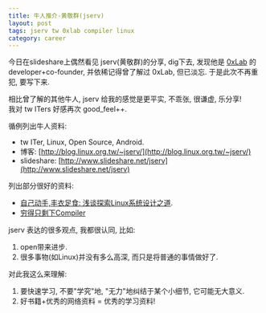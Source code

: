 ```yaml
---
title: 牛人推介-黄敬群(jserv)
layout: post
tags: jserv tw 0xlab compiler linux
category: career
---
```


今日在slideshare上偶然看见 jserv(黄敬群)的分享, dig下去, 发现他是 [0xLab](http://0xlab.org/) 的 developer+co-founder, 并依稀记得曾了解过 0xLab, 但已淡忘. 于是此次不再重犯, 要写下来.

相比曾了解的其他牛人, jserv 给我的感觉是更平实, 不乖张, 很谦虚, 乐分享!  
我对 tw ITers 好感再次 good_feel++.

循例列出牛人资料:

+ tw ITer, Linux, Open Source, Android.
+ 博客: [http://blog.linux.org.tw/~jserv/](http://blog.linux.org.tw/~jserv/)
+ slideshare: [http://www.slideshare.net/jserv](http://www.slideshare.net/jserv)


列出部分很好的资料:

+ [自己动手,丰衣足食: 浅谈探索Linux系统设计之道](http://www.slideshare.net/jserv/linux-discovery).
+ [穷得只剩下Compiler](http://www.slideshare.net/jserv/what-can-compilers-do-for-us)

jserv 表达的很多观点, 我都很认同, 比如:  
1. open带来进步.  
2. 很多事物(如Linux)并没有多么高深, 而只是将普通的事情做好了. 

对此我这么来理解:   
1. 要快速学习, 不要"学究"地, "无力"地纠结于某个小细节, 它可能无大意义.  
2. 好书籍+优秀的网络资料 = 优秀的学习资料!
